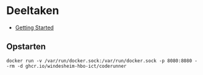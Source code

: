 # Deeltaken

- [Getting Started](https://github.com/Windesheim-HBO-ICT/Deeltaken/wiki/Getting-Started)

## Opstarten
```
docker run -v /var/run/docker.sock:/var/run/docker.sock -p 8080:8080 --rm -d ghcr.io/windesheim-hbo-ict/coderunner
```
